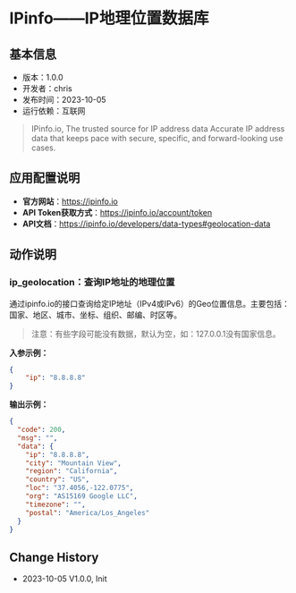 # IPinfo——IP地理位置数据库

## 基本信息

- 版本：1.0.0
- 开发者：chris
- 发布时间：2023-10-05
- 运行依赖：互联网

> IPinfo.io, The trusted source for IP address data Accurate IP address data that keeps pace with secure, specific, and forward-looking use cases.

## 应用配置说明

- **官方网站**：https://ipinfo.io
- **API Token获取方式**：https://ipinfo.io/account/token
- **API文档**：https://ipinfo.io/developers/data-types#geolocation-data

## 动作说明

### **ip_geolocation**：查询IP地址的地理位置

通过ipinfo.io的接口查询给定IP地址（IPv4或IPv6）的Geo位置信息。主要包括：国家、地区、城市、坐标、组织、邮编、时区等。

> 注意：有些字段可能没有数据，默认为空，如：127.0.0.1没有国家信息。

**入参示例：**
```json
{
    "ip": "8.8.8.8"
}

```

**输出示例：**

```json
{
  "code": 200,
  "msg": "",
  "data": {
    "ip": "8.8.8.8",
    "city": "Mountain View",
    "region": "California",
    "country": "US",
    "loc": "37.4056,-122.0775",
    "org": "AS15169 Google LLC",
    "timezone": "",
    "postal": "America/Los_Angeles"
  }
}
```


## Change History
- 2023-10-05 V1.0.0, Init


